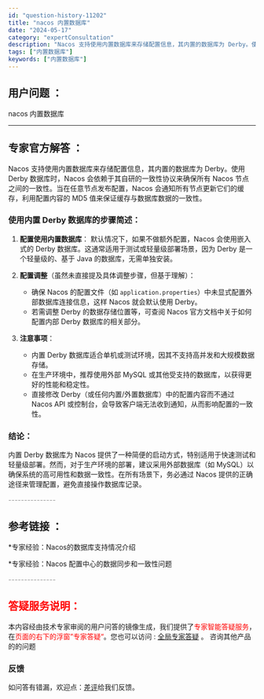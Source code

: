 ```yaml
---
id: "question-history-11202"
title: "nacos 内置数据库"
date: "2024-05-17"
category: "expertConsultation"
description: "Nacos 支持使用内置数据库来存储配置信息，其内置的数据库为 Derby。使用 Derby 数据库时，Nacos 会依赖于其自研的一致性协议来确保所有 Nacos 节点之间的一致性。当在任意节点发布配置，Nacos 会通知所有节点更新它们的缓存，利用配置内容的 MD5 值来保证缓存与数据库数据的一"
tags: ["内置数据库"]
keywords: ["内置数据库"]
---
```


## 用户问题 ： 
 nacos 内置数据库  

---------------
## 专家官方解答 ：

Nacos 支持使用内置数据库来存储配置信息，其内置的数据库为 Derby。使用 Derby 数据库时，Nacos 会依赖于其自研的一致性协议来确保所有 Nacos 节点之间的一致性。当在任意节点发布配置，Nacos 会通知所有节点更新它们的缓存，利用配置内容的 MD5 值来保证缓存与数据库数据的一致性。

### 使用内置 Derby 数据库的步骤简述：

1. **配置使用内置数据库**：
   默认情况下，如果不做额外配置，Nacos 会使用嵌入式的 Derby 数据库。这通常适用于测试或轻量级部署场景，因为 Derby 是一个轻量级的、基于 Java 的数据库，无需单独安装。

2. **配置调整**（虽然未直接提及具体调整步骤，但基于理解）：
   - 确保 Nacos 的配置文件（如 `application.properties`）中未显式配置外部数据库连接信息，这样 Nacos 就会默认使用 Derby。
   - 若需调整 Derby 的数据存储位置等，可查阅 Nacos 官方文档中关于如何配置内部 Derby 数据库的相关部分。

3. **注意事项**：
   - 内置 Derby 数据库适合单机或测试环境，因其不支持高并发和大规模数据存储。
   - 在生产环境中，推荐使用外部 MySQL 或其他受支持的数据库，以获得更好的性能和稳定性。
   - 直接修改 Derby（或任何内置/外置数据库）中的配置内容而不通过 Nacos API 或控制台，会导致客户端无法收到通知，从而影响配置的一致性。

### 结论：
内置 Derby 数据库为 Nacos 提供了一种简便的启动方式，特别适用于快速测试和轻量级部署。然而，对于生产环境的部署，建议采用外部数据库（如 MySQL）以确保系统的高可用性和数据一致性。在所有场景下，务必通过 Nacos 提供的正确途径来管理配置，避免直接操作数据库记录。


<font color="#949494">---------------</font> 


## 参考链接 ：

*专家经验：Nacos的数据库支持情况介绍 
 
 *专家经验：Nacos 配置中心的数据同步和一致性问题 


 <font color="#949494">---------------</font> 
 


## <font color="#FF0000">答疑服务说明：</font> 

本内容经由技术专家审阅的用户问答的镜像生成，我们提供了<font color="#FF0000">专家智能答疑服务</font>，在<font color="#FF0000">页面的右下的浮窗”专家答疑“</font>。您也可以访问 : [全局专家答疑](https://answer.opensource.alibaba.com/docs/intro) 。 咨询其他产品的的问题

### 反馈
如问答有错漏，欢迎点：[差评](https://ai.nacos.io/user/feedbackByEnhancerGradePOJOID?enhancerGradePOJOId=13741)给我们反馈。
